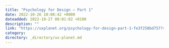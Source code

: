 ```yaml
---
title: "Psychology for Design — Part 1"
date: 2022-10-26 10:08:42 +0000
dateadded: 2022-10-27 00:01:02 +0100
description: ""
link: "https://uxplanet.org/psychology-for-design-part-1-fe3f258bd757?source=rss----819cc2aaeee0---4"
category:
directory: _directory/ux-planet.md
---
```

